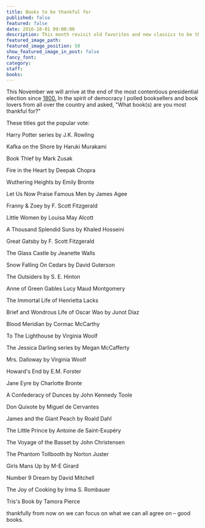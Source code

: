 ```yaml
---
title: Books to be thankful for
published: false
featured: false
date: 2016-10-01 09:00:00
description: This month revisit old favorites and new classics to be thankful for
featured_image_path:
featured_image_position: 50
show_featured_image_in_post: false
fancy_font:
category:
staff:
books:
---
```



This November we will arrive at the end of the most contentious presidential election since [1800.](http://www.history.com/this-day-in-history/burr-slays-hamilton-in-duel) In the spirit of democracy I polled booksellers and book lovers from all over the country and asked, "What book(s) are you most thankful for?"

These titles got the popular vote:

Harry Potter series by J.K. Rowling

Kafka on the Shore by Haruki Murakami

Book Thief by Mark Zusak

Fire in the Heart by Deepak Chopra

Wuthering Heights by Emily Bronte

Let Us Now Praise Famous Men by James Agee

Franny & Zoey by F. Scott Fitzgerald

Little Women by Louisa May Alcott

A Thousand Splendid Suns by Khaled Hosseini

Great Gatsby by F. Scott Fitzgerald

The Glass Castle by Jeanette Walls

Snow Falling On Cedars by David Guterson

The Outsiders by S. E. Hinton

Anne of Green Gables Lucy Maud Montgomery

The Immortal Life of Henrietta Lacks

Brief and Wondrous Life of Oscar Wao by Junot Diaz

Blood Meridian by Cormac McCarthy

To The Lighthouse by Virginia Woolf

The Jessica Darling series by Megan McCafferty

Mrs. Dalloway by Virginia Woolf

Howard's End by E.M. Forster

Jane Eyre by Charlotte Bronte

A Confederacy of Dunces by John Kennedy Toole

Don Quixote by Miguel de Cervantes

James and the Giant Peach by Roald Dahl

The Little Prince by Antoine de Saint-Exup&eacute;ry

The Voyage of the Basset by John Christensen

The Phantom Tollbooth by Norton Juster

Girls Mans Up by M-E Girard

Number 9 Dream by David Mitchell

The Joy of Cooking by Irma S. Rombauer

Tris's Book by Tamora Pierce

thankfully from now on we can focus on what we can all agree on – good books.
